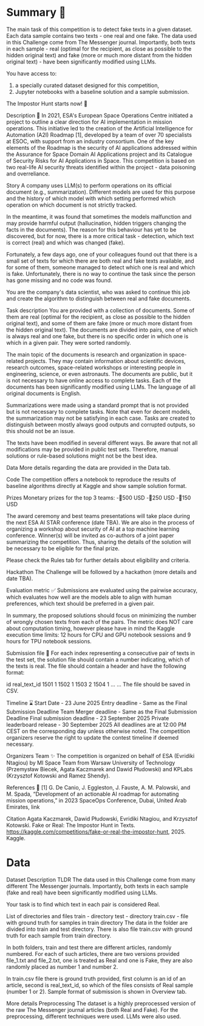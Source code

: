 # Summary 🚀
The main task of this competition is to detect fake texts in a given dataset. Each data sample contains two texts - one real and one fake. The data used in this Challenge come from The Messenger journal. Importantly, both texts in each sample - real (optimal for the recipient, as close as possible to the hidden original text) and fake (more or much more distant from the hidden original text) - have been significantly modified using LLMs.

You have access to:
1) a specially curated dataset designed for this competition,
2) Jupyter notebooks with a baseline solution and a sample submission.

The Impostor Hunt starts now! 🚀

Description 📜
In 2021, ESA's European Space Operations Centre initiated a project to outline a clear direction for AI implementation in mission operations. This initiative led to the creation of the Artificial Intelligence for Automation (A2I) Roadmap [1], developed by a team of over 70 specialists at ESOC, with support from an industry consortium. One of the key elements of the Roadmap is the security of AI applications addressed within the Assurance for Space Domain AI Applications project and its Catalogue of Security Risks for AI Applications in Space. This competition is based on two real-life AI security threats identified within the project - data poisoning and overreliance.

Story
A company uses LLM(s) to perform operations on its official document (e.g., summarization). Different models are used for this purpose and the history of which model with which setting performed which operation on which document is not strictly tracked.

In the meantime, it was found that sometimes the models malfunction and may provide harmful output (hallucination, hidden triggers changing the facts in the documents). The reason for this behaviour has yet to be discovered, but for now, there is a more critical task - detection, which text is correct (real) and which was changed (fake).

Fortunately, a few days ago, one of your colleagues found out that there is a small set of texts for which there are both real and fake texts available, and for some of them, someone managed to detect which one is real and which is fake. Unfortunately, there is no way to continue the task since the person has gone missing and no code was found.

You are the company's data scientist, who was asked to continue this job and create the algorithm to distinguish between real and fake documents.

Task description
You are provided with a collection of documents. Some of them are real (optimal for the recipient, as close as possible to the hidden original text), and some of them are fake (more or much more distant from the hidden original text). The documents are divided into pairs, one of which is always real and one fake, but there is no specific order in which one is which in a given pair. They were sorted randomly.

The main topic of the documents is research and organization in space-related projects. They may contain information about scientific devices, research outcomes, space-related workshops or interesting people in engineering, science, or even astronauts. The documents are public, but it is not necessary to have online access to complete tasks. Each of the documents has been significantly modified using LLMs. The language of all original documents is English.

Summarizations were made using a standard prompt that is not provided but is not necessary to complete tasks. Note that even for decent models, the summarization may not be satisfying in each case. Tasks are created to distinguish between mostly always good outputs and corrupted outputs, so this should not be an issue.

The texts have been modified in several different ways. Be aware that not all modifications may be provided in public test sets. Therefore, manual solutions or rule-based solutions might not be the best idea.

Data
More details regarding the data are provided in the Data tab.

Code
The competition offers a notebook to reproduce the results of baseline algorithms directly at Kaggle and show sample solution format.

Prizes
Monetary prizes for the top 3 teams:
-🥇500 USD
-🥈250 USD
-🥉150 USD

The award ceremony and best teams presentations will take place during the next ESA AI STAR conference (date TBA). We are also in the process of organizing a workshop about security of AI at a top machine learning conference. Winner(s) will be invited as co-authors of a joint paper summarizing the competition. Thus, sharing the details of the solution will be necessary to be eligible for the final prize.

Please check the Rules tab for further details about eligibility and criteria.

Hackathon
The Challenge will be followed by a hackathon (more details and date TBA).

Evaluation metric ✅
Submissions are evaluated using the pairwise accuracy, which evaluates how well are the models able to align with human preferences, which text should be preferred in a given pair.

In summary, the proposed solutions should focus on minimizing the number of wrongly chosen texts from each of the pairs.
The metric does NOT care about computation timing, however please have in mind the Kaggle execution time limits: 12 hours for CPU and GPU notebook sessions and 9 hours for TPU notebook sessions.

Submission file 📁
For each index representing a consecutive pair of texts in the test set, the solution file should contain a number indicating, which of the texts is real. The file should contain a header and have the following format:

id	real_text_id
1501	1
1502	1
1503	2
1504	1
…	…
The file should be saved in CSV.

Timeline ⌛
Start Date - 23 June 2025
Entry deadline - Same as the Final Submission Deadline
Team Merger deadline - Same as the Final Submission Deadline
Final submission deadline - 23 September 2025
Private leaderboard release - 30 September 2025
All deadlines are at 12:00 PM CEST on the corresponding day unless otherwise noted. The competition organizers reserve the right to update the contest timeline if deemed necessary.

Organizers Team ✨
The competition is organized on behalf of ESA (Evridiki Ntagiou) by MI Space Team from Warsaw University of Technology (Przemysław Biecek, Agata Kaczmarek and Dawid Płudowski) and KPLabs (Krzysztof Kotowski and Ramez Shendy).

References 📖
[1] G. De Canio, J. Eggleston, J. Fauste, A. M. Palowski, and M. Spada, “Development of an actionable AI roadmap for automating mission operations,” in 2023 SpaceOps Conference, Dubai, United Arab Emirates, link

Citation
Agata Kaczmarek, Dawid Płudowski, Evridiki Ntagiou, and Krzysztof Kotowski. Fake or Real: The Impostor Hunt in Texts. https://kaggle.com/competitions/fake-or-real-the-impostor-hunt, 2025. Kaggle.

# Data
Dataset Description
TLDR
The data used in this Challenge come from many different The Messenger journals. Importantly, both texts in each sample (fake and real) have been significantly modified using LLMs.

Your task is to find which text in each pair is considered Real.

List of directories and files
train - directory
test - directory
train.csv - file with ground truth for samples in train directory
The data in the folder are divided into train and test directory. There is also file train.csv with ground truth for each sample from train directory.

In both folders, train and test there are different articles, randomly numbered. For each of such articles, there are two versions provided file_1.txt and file_2.txt, one is treated as Real and one is Fake, they are also randomly placed as number 1 and number 2.

In train.csv file there is ground truth provided, first column is an id of an article, second is real_text_id, so which of the files consists of Real sample (number 1 or 2). Sample format of submission is shown in Overview tab.

More details
Preprocessing
The dataset is a highly preprocessed version of the raw The Messenger journal articles (both
Real and Fake). For the preprocessing, different techniques were used. LLMs were also used.
